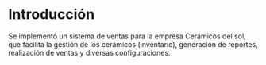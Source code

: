 # Introducción
Se implementó un sistema de ventas para la empresa Cerámicos del sol, que facilita la gestión de los cerámicos (inventario), generación de reportes, realización de ventas y diversas configuraciones.
